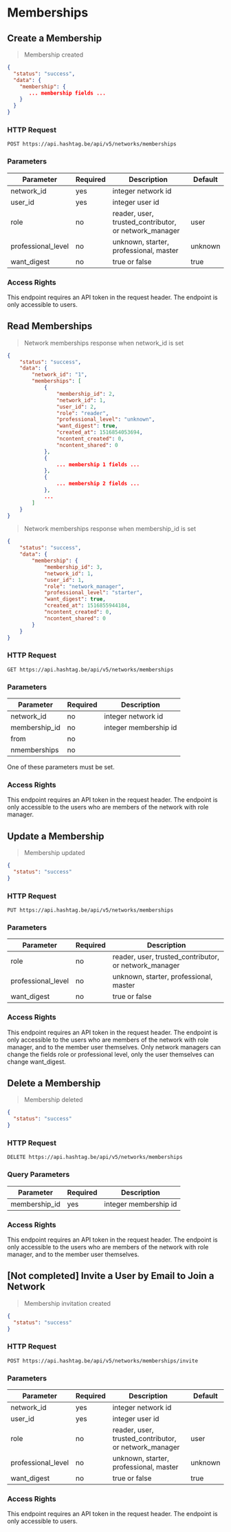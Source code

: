 # Memberships

## Create a Membership

> Membership created

```json
{
  "status": "success",
  "data": {
    "membership": {
       ... membership fields ... 
    }
  }
}
```

### HTTP Request

`POST https://api.hashtag.be/api/v5/networks/memberships`

### Parameters

Parameter | Required | Description | Default
--------- | -------- | ----------- | -------
network_id | yes | integer network id |
user_id | yes | integer user id |
role | no | reader, user, trusted_contributor, or network_manager | user
professional_level | no | unknown, starter, professional, master | unknown
want_digest | no | true or false | true

### Access Rights

This endpoint requires an API token in the request header. The endpoint is only accessible to users.




## Read Memberships

> Network memberships response when network_id is set

```json
{
    "status": "success",
    "data": {
        "network_id": "1",
        "memberships": [
            {
                "membership_id": 2,
                "network_id": 1,
                "user_id": 2,
                "role": "reader",
                "professional_level": "unknown",
                "want_digest": true,
                "created_at": 1516854053694,
                "ncontent_created": 0,
                "ncontent_shared": 0
            },
            {
                ... membership 1 fields ...
            },
            {
                ... membership 2 fields ...
            },
            ...
        ]
    }
}
```

> Network memberships response when membership_id is set

```json
{
    "status": "success",
    "data": {
        "membership": {
            "membership_id": 3,
            "network_id": 1,
            "user_id": 1,
            "role": "network_manager",
            "professional_level": "starter",
            "want_digest": true,
            "created_at": 1516855944184,
            "ncontent_created": 0,
            "ncontent_shared": 0
        }
    }
}
```

### HTTP Request

`GET https://api.hashtag.be/api/v5/networks/memberships`

### Parameters

Parameter | Required | Description
--------- | -------- | -----------
network_id | no | integer network id
membership_id | no | integer membership id
from | no | | 0
nmemberships | no | | 18

One of these parameters must be set.

### Access Rights

This endpoint requires an API token in the request header. The endpoint is only accessible to the users who are members of the network with role manager.




## Update a Membership

> Membership updated

```json
{
  "status": "success"
}
```

### HTTP Request

`PUT https://api.hashtag.be/api/v5/networks/memberships`

### Parameters

Parameter | Required | Description 
--------- | -------- | ----------- 
role | no | reader, user, trusted_contributor, or network_manager
professional_level | no | unknown, starter, professional, master
want_digest | no | true or false

### Access Rights

This endpoint requires an API token in the request header. The endpoint is only accessible to the users who are members of the network with role manager, and to the member user themselves. Only network managers can change the fields role or professional level, only the user themselves can change want_digest.





## Delete a Membership

> Membership deleted

```json
{
  "status": "success"
}
```

### HTTP Request

`DELETE https://api.hashtag.be/api/v5/networks/memberships`

### Query Parameters

Parameter | Required | Description
--------- | -------- | -----------
membership_id | yes | integer membership id

### Access Rights

This endpoint requires an API token in the request header. The endpoint is only accessible to the users who are members of the network with role manager, and to the member user themselves.





## [Not completed] Invite a User by Email to Join a Network

> Membership invitation created

```json
{
  "status": "success"
}
```

### HTTP Request

`POST https://api.hashtag.be/api/v5/networks/memberships/invite`

### Parameters

Parameter | Required | Description | Default
--------- | -------- | ----------- | -------
network_id | yes | integer network id |
user_id | yes | integer user id |
role | no | reader, user, trusted_contributor, or network_manager | user
professional_level | no | unknown, starter, professional, master | unknown
want_digest | no | true or false | true

### Access Rights

This endpoint requires an API token in the request header. The endpoint is only accessible to users.

